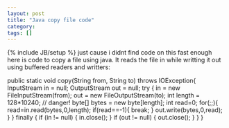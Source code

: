 ```yaml
---
layout: post
title: "Java copy file code"
category:
tags: []
---
```

{% include JB/setup %}
just cause i didnt find code on this fast enough here is code to copy a file using java. It reads the file in while writting it out using buffered readers and writters:

 public static void copy(String from, String to) throws IOException{
   InputStream in = null;
    OutputStream out = null;
    try {
        in = new FileInputStream(from);
        out = new FileOutputStream(to);
        int length = 128*10240; // danger!
        byte[] bytes = new byte[length];
        int read=0;
        for(;;){
        read=in.read(bytes,0,length);
        if(read==-1){
            break;
        }
        out.write(bytes,0,read);
        }
        } finally {
            if (in != null) {
                in.close();
            }
            if (out != null) {
                out.close();
            }
        }
    }